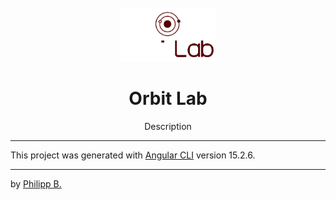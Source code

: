 <div align="center">
  <br />
  <img src="src/assets/logo.png" alt="OrbitLabLogo" width="30%"/>
  <h1>Orbit Lab</h1>
  <p>
     Description
  </p>
</div>

<!-- Badges -->
<!-- <div align="center">
   <a href="https://github.com/phil1436/OrbitLab/releases">
       <img src="https://img.shields.io/github/v/release/phil1436/OrbitLab?display_name=tag" alt="current realease" />
   </a>
   <a href="https://github.com/phil1436/OrbitLab/blob/master/LICENSE">
       <img src="https://img.shields.io/github/license/phil1436/OrbitLab" alt="license" />
   </a>
   <a href="https://github.com/phil1436/OrbitLab/stargazers">
       <img src="https://img.shields.io/github/stars/phil1436/OrbitLab" alt="stars" />
   </a>
   <a href="https://github.com/phil1436/OrbitLab/commits/master">
       <img src="https://img.shields.io/github/last-commit/phil1436/OrbitLab" alt="last commit" />
   </a>
</div> -->

---

This project was generated with [Angular CLI](https://github.com/angular/angular-cli) version 15.2.6.

---

by [Philipp B.](https://github.com/phil1436)
